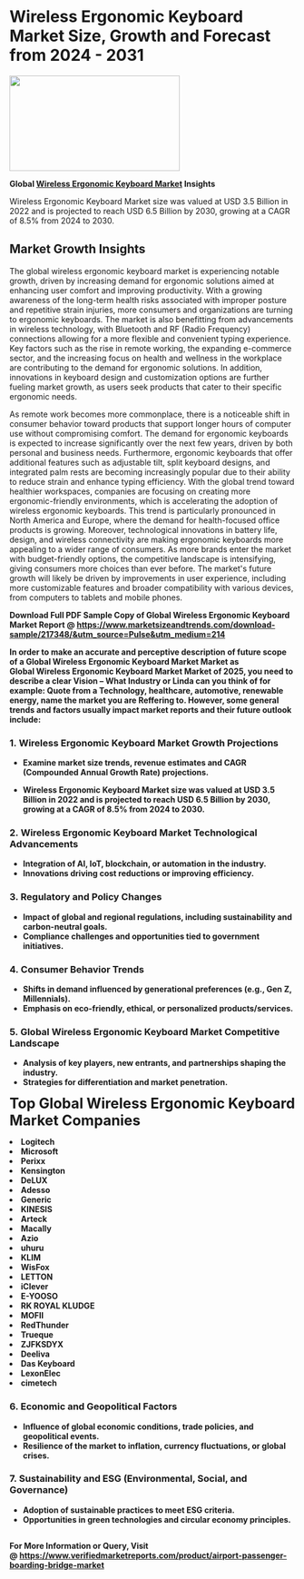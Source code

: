<H1>Wireless Ergonomic Keyboard Market Size, Growth and Forecast from 2024 - 2031</H1><img class="aligncenter size-medium wp-image-584254" src="https://thirdeyenews.in/wp-content/uploads/2024/09/Global-Market-Research-300x168.jpeg" alt="" width="300" height="168" /><p><strong>Global&nbsp;<a href="https://www.marketsizeandtrends.com/download-sample/217348/&amp;utm_source=Pulse&amp;utm_medium=214">Wireless Ergonomic Keyboard Market</a> Insights</strong></p><p>Wireless Ergonomic Keyboard Market size was valued at USD 3.5 Billion in 2022 and is projected to reach USD 6.5 Billion by 2030, growing at a CAGR of 8.5% from 2024 to 2030.</p><p><h2>Market Growth Insights</h2> <p>The global wireless ergonomic keyboard market is experiencing notable growth, driven by increasing demand for ergonomic solutions aimed at enhancing user comfort and improving productivity. With a growing awareness of the long-term health risks associated with improper posture and repetitive strain injuries, more consumers and organizations are turning to ergonomic keyboards. The market is also benefitting from advancements in wireless technology, with Bluetooth and RF (Radio Frequency) connections allowing for a more flexible and convenient typing experience. Key factors such as the rise in remote working, the expanding e-commerce sector, and the increasing focus on health and wellness in the workplace are contributing to the demand for ergonomic solutions. In addition, innovations in keyboard design and customization options are further fueling market growth, as users seek products that cater to their specific ergonomic needs.</p> <p><strong></strong></p> <p>As remote work becomes more commonplace, there is a noticeable shift in consumer behavior toward products that support longer hours of computer use without compromising comfort. The demand for ergonomic keyboards is expected to increase significantly over the next few years, driven by both personal and business needs. Furthermore, ergonomic keyboards that offer additional features such as adjustable tilt, split keyboard designs, and integrated palm rests are becoming increasingly popular due to their ability to reduce strain and enhance typing efficiency. With the global trend toward healthier workspaces, companies are focusing on creating more ergonomic-friendly environments, which is accelerating the adoption of wireless ergonomic keyboards. This trend is particularly pronounced in North America and Europe, where the demand for health-focused office products is growing. Moreover, technological innovations in battery life, design, and wireless connectivity are making ergonomic keyboards more appealing to a wider range of consumers. As more brands enter the market with budget-friendly options, the competitive landscape is intensifying, giving consumers more choices than ever before. The market's future growth will likely be driven by improvements in user experience, including more customizable features and broader compatibility with various devices, from computers to tablets and mobile phones.</p> <p><strong></p><p><span class=""><strong>Download Full PDF Sample Copy of Global Wireless Ergonomic Keyboard Market Report</strong> @ <a href="https://www.marketsizeandtrends.com/download-sample/217348/&amp;utm_source=Pulse&amp;utm_medium=214" target="_blank">https://www.marketsizeandtrends.com/download-sample/217348/&amp;utm_source=Pulse&amp;utm_medium=214</a></span></p><p>In order to make an accurate and perceptive description of future scope of a Global&nbsp;Wireless Ergonomic Keyboard Market Market as Global&nbsp;Wireless Ergonomic Keyboard Market Market of 2025, you need to describe a clear Vision &ndash; What Industry or Linda can you think of for example: Quote from a Technology, healthcare, automotive, renewable energy, name the market you are Reffering to. However, some general trends and factors usually impact market reports and their future outlook include:</p><h3>1.&nbsp;<strong>Wireless Ergonomic Keyboard Market Growth Projections</strong></h3><ul><li>Examine market size trends, revenue estimates and CAGR (Compounded Annual Growth Rate) projections.</li><li><p>Wireless Ergonomic Keyboard Market size was valued at USD 3.5 Billion in 2022 and is projected to reach USD 6.5 Billion by 2030, growing at a CAGR of 8.5% from 2024 to 2030.</p></li></ul><h3>2.&nbsp;<strong>Wireless Ergonomic Keyboard Market Technological Advancements</strong></h3><ul><li>Integration of AI, IoT, blockchain, or automation in the industry.</li><li>Innovations driving cost reductions or improving efficiency.</li></ul><h3>3.&nbsp;<strong>Regulatory and Policy Changes</strong></h3><ul><li>Impact of global and regional regulations, including sustainability and carbon-neutral goals.</li><li>Compliance challenges and opportunities tied to government initiatives.</li></ul><h3>4.&nbsp;<strong>Consumer Behavior Trends</strong></h3><ul><li>Shifts in demand influenced by generational preferences (e.g., Gen Z, Millennials).</li><li>Emphasis on eco-friendly, ethical, or personalized products/services.</li></ul><h3>5.&nbsp;<strong>Global Wireless Ergonomic Keyboard Market Competitive Landscape</strong></h3><ul><li>Analysis of key players, new entrants, and partnerships shaping the industry.</li><li>Strategies for differentiation and market penetration.</li></ul><p data-pm-slice="1 1 []"><span style="color: inherit; font-family: inherit; font-size: 25px;">Top Global Wireless Ergonomic Keyboard Market Companies</span></p><div class="" data-test-id=""><p><li>Logitech</li><li> Microsoft</li><li> Perixx</li><li> Kensington</li><li> DeLUX</li><li> Adesso</li><li> Generic</li><li> KINESIS</li><li> Arteck</li><li> Macally</li><li> Azio</li><li> uhuru</li><li> KLIM</li><li> WisFox</li><li> LETTON</li><li> iClever</li><li> E-YOOSO</li><li> RK ROYAL KLUDGE</li><li> MOFII</li><li> RedThunder</li><li> Trueque</li><li> ZJFKSDYX</li><li> Deeliva</li><li> Das Keyboard</li><li> LexonElec</li><li> cimetech</li></p></div><h3>6.&nbsp;<strong>Economic and Geopolitical Factors</strong></h3><ul><li>Influence of global economic conditions, trade policies, and geopolitical events.</li><li>Resilience of the market to inflation, currency fluctuations, or global crises.</li></ul><h3>7.&nbsp;<strong>Sustainability and ESG (Environmental, Social, and Governance)</strong></h3><ul><li>Adoption of sustainable practices to meet ESG criteria.</li><li>Opportunities in green technologies and circular economy principles.</li></ul><h2><strong style="font-size: 14px;">For More Information or Query, Visit @&nbsp;</strong><a style="background-color: #ffffff; font-size: 14px;" href="https://www.marketsizeandtrends.com/report/wireless-ergonomic-keyboard-market/" target="_blank">https://www.verifiedmarketreports.com/product/airport-passenger-boarding-bridge-market</a></h2>
